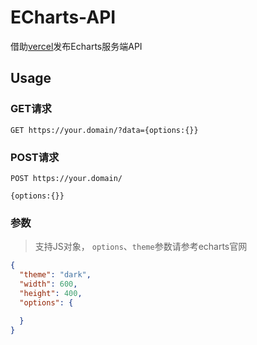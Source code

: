 # ECharts-API

借助[vercel](https://vercel.app)发布Echarts服务端API

## Usage

### GET请求
```
GET https://your.domain/?data={options:{}}
```
### POST请求

```
POST https://your.domain/

{options:{}}
```
### 参数
> 支持JS对象， `options`、`theme`参数请参考echarts官网
```json
{
  "theme": "dark",
  "width": 600,
  "height": 400,
  "options": {
    
  }
}
```